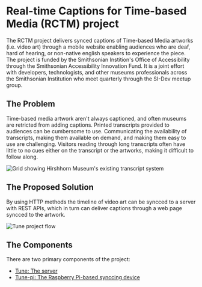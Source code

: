 # Real-time Captions for Time-based Media (RCTM) project 
The RCTM project delivers synced captions of Time-based Media artworks (i.e. video art) through a mobile website enabling audiences who are deaf, hard of hearing, or non-native english speakers to experience the piece. The project is funded by the Smithsonian Instition's Office of Accessibility through the Smithsonian Accessibility Innovation Fund. It is a joint effort with developers, technologists, and other museums professionals across the Smithsonian Institution who meet quarterly through the SI-Dev meetup group.

## The Problem
Time-based media artwork aren't always captioned, and often museums are retricted from adding captions. Printed transcripts provided to audiences can be cumbersome to use. Communicating the availability of transcripts, making them available on demand, and making them easy to use are challenging. Visitors reading through long transcripts often have little to no cues either on the transcript or the artworks, making it difficult to follow along.

![Grid showing Hirshhorn Museum's existing transcript system](https://s3.amazonaws.com/saif-rctm/caption-challenge.png)


## The Proposed Solution
By using HTTP methods the timeline of video art can be syncced to a server with REST APIs, which in turn can deliver captions through a web page syncced to the artwork.

![Tune project flow](https://s3.amazonaws.com/saif-rctm/tune-flow.png)


## The Components
There are two primary components of the project:
* [Tune: The server](https://github.com/ericpugh/tune)
* [Tune-pi: The Raspberry Pi-based synccing device](https://github.com/hmsgwebmaster/tune-pi)
